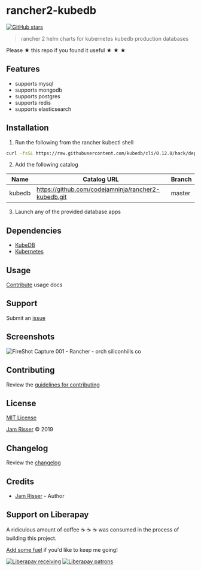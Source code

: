 # rancher2-kubedb

[![GitHub stars](https://img.shields.io/github/stars/codejamninja/rancher2-kubedb.svg?style=social&label=Stars)](https://github.com/codejamninja/rancher2-kubedb)

> rancher 2 helm charts for kubernetes kubedb production databases

Please ★ this repo if you found it useful ★ ★ ★


## Features

* supports mysql
* supports mongodb
* supports postgres
* supports redis
* supports elasticsearch


## Installation

1. Run the following from the rancher kubectl shell

```sh
curl -fsSL https://raw.githubusercontent.com/kubedb/cli/0.12.0/hack/deploy/kubedb.sh | bash
```

2. Add the following catalog

| Name   | Catalog URL                                         | Branch |
| ------ | --------------------------------------------------- | ------ |
| kubedb | https://github.com/codejamninja/rancher2-kubedb.git | master |

3. Launch any of the provided database apps


## Dependencies

* [KubeDB](https://kubedb.com)
* [Kubernetes](https://kubernetes.io)


## Usage

[Contribute](https://github.com/codejamninja/rancher2-kubedb/blob/master/CONTRIBUTING.md) usage docs


## Support

Submit an [issue](https://github.com/codejamninja/rancher2-kubedb/issues/new)


## Screenshots

![FireShot Capture 001 - Rancher - orch siliconhills co](https://user-images.githubusercontent.com/6234038/62327676-d7bae080-b476-11e9-987d-f84461503bdd.png)


## Contributing

Review the [guidelines for contributing](https://github.com/codejamninja/rancher2-kubedb/blob/master/CONTRIBUTING.md)


## License

[MIT License](https://github.com/codejamninja/rancher2-kubedb/blob/master/LICENSE)

[Jam Risser](https://codejam.ninja) © 2019


## Changelog

Review the [changelog](https://github.com/codejamninja/rancher2-kubedb/blob/master/CHANGELOG.md)


## Credits

* [Jam Risser](https://codejam.ninja) - Author


## Support on Liberapay

A ridiculous amount of coffee ☕ ☕ ☕ was consumed in the process of building this project.

[Add some fuel](https://liberapay.com/codejamninja/donate) if you'd like to keep me going!

[![Liberapay receiving](https://img.shields.io/liberapay/receives/codejamninja.svg?style=flat-square)](https://liberapay.com/codejamninja/donate)
[![Liberapay patrons](https://img.shields.io/liberapay/patrons/codejamninja.svg?style=flat-square)](https://liberapay.com/codejamninja/donate)
